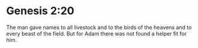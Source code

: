 # Genesis 2:20

The man gave names to all livestock and to the birds of the heavens and to every beast of the field. But for Adam there was not found a helper fit for him.
